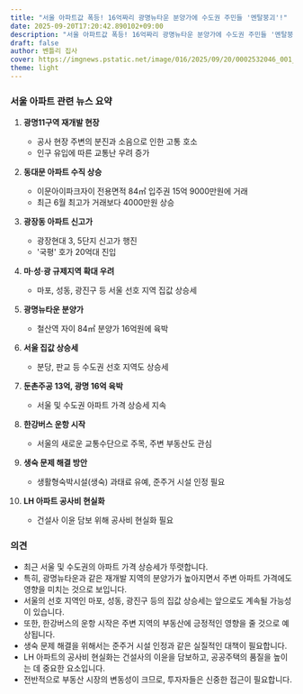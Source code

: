 ```yaml
---
title: "서울 아파트값 폭등! 16억짜리 광명뉴타운 분양가에 수도권 주민들 '멘탈붕괴'!"
date: 2025-09-20T17:20:42.890102+09:00
description: "서울 아파트값 폭등! 16억짜리 광명뉴타운 분양가에 수도권 주민들 '멘탈붕괴'!"
draft: false
author: 벤틀리 집사
cover: https://imgnews.pstatic.net/image/016/2025/09/20/0002532046_001_20250920100110107.jpg
theme: light
---
```


### 서울 아파트 관련 뉴스 요약

1. **광명11구역 재개발 현장** 
   - 공사 현장 주변의 분진과 소음으로 인한 고통 호소
   - 인구 유입에 따른 교통난 우려 증가

2. **동대문 아파트 수직 상승**
   - 이문아이파크자이 전용면적 84㎡ 입주권 15억 9000만원에 거래
   - 최근 6월 최고가 거래보다 4000만원 상승

3. **광장동 아파트 신고가**
   - 광장현대 3, 5단지 신고가 행진
   - '국평' 호가 20억대 진입

4. **마·성·광 규제지역 확대 우려**
   - 마포, 성동, 광진구 등 서울 선호 지역 집값 상승세

5. **광명뉴타운 분양가**
   - 철산역 자이 84㎡ 분양가 16억원에 육박

6. **서울 집값 상승세**
   - 분당, 판교 등 수도권 선호 지역도 상승세

7. **둔촌주공 13억, 광명 16억 육박**
   - 서울 및 수도권 아파트 가격 상승세 지속

8. **한강버스 운항 시작**
   - 서울의 새로운 교통수단으로 주목, 주변 부동산도 관심

9. **생숙 문제 해결 방안**
   - 생활형숙박시설(생숙) 과태료 유예, 준주거 시설 인정 필요

10. **LH 아파트 공사비 현실화**
    - 건설사 이윤 담보 위해 공사비 현실화 필요

### 의견

- 최근 서울 및 수도권의 아파트 가격 상승세가 뚜렷합니다. 
- 특히, 광명뉴타운과 같은 재개발 지역의 분양가가 높아지면서 주변 아파트 가격에도 영향을 미치는 것으로 보입니다. 
- 서울의 선호 지역인 마포, 성동, 광진구 등의 집값 상승세는 앞으로도 계속될 가능성이 있습니다. 
- 또한, 한강버스의 운항 시작은 주변 지역의 부동산에 긍정적인 영향을 줄 것으로 예상됩니다. 
- 생숙 문제 해결을 위해서는 준주거 시설 인정과 같은 실질적인 대책이 필요합니다. 
- LH 아파트의 공사비 현실화는 건설사의 이윤을 담보하고, 공공주택의 품질을 높이는 데 중요한 요소입니다. 
- 전반적으로 부동산 시장의 변동성이 크므로, 투자자들은 신중한 접근이 필요합니다.